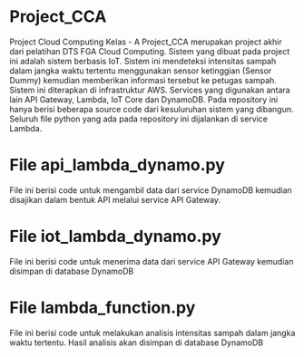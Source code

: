 # Project_CCA
Project Cloud Computing Kelas - A
Project_CCA merupakan project akhir dari pelatihan DTS FGA Cloud Computing. Sistem yang dibuat pada project ini adalah sistem berbasis IoT.
Sistem ini mendeteksi intensitas sampah dalam jangka waktu tertentu menggunakan sensor ketinggian (Sensor Dummy) kemudian memberikan informasi tersebut ke petugas sampah.
Sistem ini diterapkan di infrastruktur AWS. Services yang digunakan antara lain API Gateway, Lambda, IoT Core dan DynamoDB.
Pada repository ini hanya berisi beberapa source code dari kesuluruhan sistem yang dibangun.
Seluruh file python yang ada pada repository ini dijalankan di service Lambda.

# File api_lambda_dynamo.py
File ini berisi code untuk mengambil data dari service DynamoDB kemudian disajikan dalam bentuk API melalui service API Gateway.

# File iot_lambda_dynamo.py
File ini berisi code untuk menerima data dari service API Gateway kemudian disimpan di database DynamoDB

# File lambda_function.py
File ini berisi code untuk melakukan analisis intensitas sampah dalam jangka waktu tertentu. Hasil analisis akan disimpan di database DynamoDB
